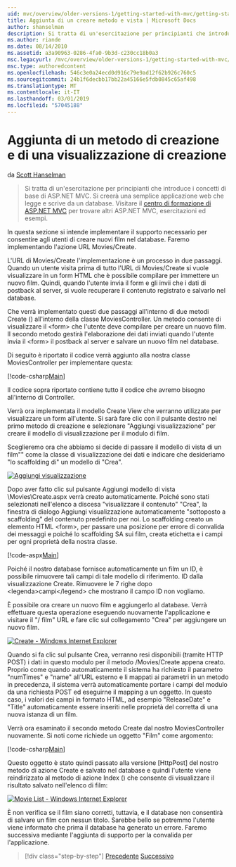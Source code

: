 ```yaml
---
uid: mvc/overview/older-versions-1/getting-started-with-mvc/getting-started-with-mvc-part6
title: Aggiunta di un creare metodo e vista | Microsoft Docs
author: shanselman
description: Si tratta di un'esercitazione per principianti che introduce i concetti di base di ASP.NET MVC. Creare un'applicazione web semplice che legge e scrive da un database.
ms.author: riande
ms.date: 08/14/2010
ms.assetid: a3a90963-0286-4fa0-9b3d-c230cc18b0a3
msc.legacyurl: /mvc/overview/older-versions-1/getting-started-with-mvc/getting-started-with-mvc-part6
msc.type: authoredcontent
ms.openlocfilehash: 546c3e0a24ecd0d916c79e9ad12f62b926c760c5
ms.sourcegitcommit: 24b1f6decbb17bb22a45166e5fdb0845c65af498
ms.translationtype: MT
ms.contentlocale: it-IT
ms.lasthandoff: 03/01/2019
ms.locfileid: "57045188"
---
```

<a name="adding-a-create-method-and-create-view"></a>Aggiunta di un metodo di creazione e di una visualizzazione di creazione
====================
da [Scott Hanselman](https://github.com/shanselman)

> Si tratta di un'esercitazione per principianti che introduce i concetti di base di ASP.NET MVC. Si creerà una semplice applicazione web che legge e scrive da un database. Visitare il [centro di formazione di ASP.NET MVC](../../../index.md) per trovare altri ASP.NET MVC, esercitazioni ed esempi.


In questa sezione si intende implementare il supporto necessario per consentire agli utenti di creare nuovi film nel database. Faremo implementando l'azione URL Movies/Create.

L'URL di Movies/Create l'implementazione è un processo in due passaggi. Quando un utente visita prima di tutto l'URL di Movies/Create si vuole visualizzare in un form HTML che è possibile compilare per immettere un nuovo film. Quindi, quando l'utente invia il form e gli invii che i dati di postback al server, si vuole recuperare il contenuto registrato e salvarlo nel database.

Che verrà implementato questi due passaggi all'interno di due metodi Create () all'interno della classe MoviesController. Un metodo consente di visualizzare il &lt;form&gt; che l'utente deve compilare per creare un nuovo film. Il secondo metodo gestirà l'elaborazione dei dati inviati quando l'utente invia il &lt;form&gt; il postback al server e salvare un nuovo film nel database.

Di seguito è riportato il codice verrà aggiunto alla nostra classe MoviesController per implementare questa:

[!code-csharp[Main](getting-started-with-mvc-part6/samples/sample1.cs)]

Il codice sopra riportato contiene tutto il codice che avremo bisogno all'interno di Controller.

Verrà ora implementata il modello Create View che verranno utilizzate per visualizzare un form all'utente. Si sarà fare clic con il pulsante destro nel primo metodo di creazione e selezionare "Aggiungi visualizzazione" per creare il modello di visualizzazione per il modulo di film.

Sceglieremo ora che abbiamo si decide di passare il modello di vista di un film"" come la classe di visualizzazione dei dati e indicare che desideriamo "lo scaffolding di" un modello di "Crea".

[![Aggiungi visualizzazione](getting-started-with-mvc-part6/_static/image2.png)](getting-started-with-mvc-part6/_static/image1.png)

Dopo aver fatto clic sul pulsante Aggiungi modello di vista \Movies\Create.aspx verrà creato automaticamente. Poiché sono stati selezionati nell'elenco a discesa "visualizzare il contenuto" "Crea", la finestra di dialogo Aggiungi visualizzazione automaticamente "sottoposto a scaffolding" del contenuto predefinito per noi. Lo scaffolding creato un elemento HTML &lt;form&gt;, per passare una posizione per errore di convalida dei messaggi e poiché lo scaffolding SA sui film, creata etichetta e i campi per ogni proprietà della nostra classe.

[!code-aspx[Main](getting-started-with-mvc-part6/samples/sample2.aspx)]

Poiché il nostro database fornisce automaticamente un film un ID, è possibile rimuovere tali campi di tale modello di riferimento. ID dalla visualizzazione Create. Rimuovere le 7 righe dopo &lt;legenda&gt;campi&lt;/legend&gt; che mostrano il campo ID non vogliamo.

È possibile ora creare un nuovo film e aggiungerlo al database. Verrà effettuare questa operazione eseguendo nuovamente l'applicazione e visitare il "/ film" URL e fare clic sul collegamento "Crea" per aggiungere un nuovo film.

[![Create - Windows Internet Explorer](getting-started-with-mvc-part6/_static/image4.png)](getting-started-with-mvc-part6/_static/image3.png)

Quando si fa clic sul pulsante Crea, verranno resi disponibili (tramite HTTP POST) i dati in questo modulo per il metodo /Movies/Create appena creato. Proprio come quando automaticamente il sistema ha richiesto il parametro "numTimes" e "name" all'URL esterno e li mappati ai parametri in un metodo in precedenza, il sistema verrà automaticamente portare i campi del modulo da una richiesta POST ed eseguirne il mapping a un oggetto. In questo caso, i valori dei campi in formato HTML, ad esempio "ReleaseDate" e "Title" automaticamente essere inseriti nelle proprietà del corretta di una nuova istanza di un film.

Verrà ora esaminato il secondo metodo Create dal nostro MoviesController nuovamente. Si noti come richiede un oggetto "Film" come argomento:

[!code-csharp[Main](getting-started-with-mvc-part6/samples/sample3.cs)]

Questo oggetto è stato quindi passato alla versione [HttpPost] del nostro metodo di azione Create e salvato nel database e quindi l'utente viene reindirizzato al metodo di azione Index () che consente di visualizzare il risultato salvato nell'elenco di film:

[![Movie List - Windows Internet Explorer](getting-started-with-mvc-part6/_static/image6.png)](getting-started-with-mvc-part6/_static/image5.png)

È non verifica se il film siano corretti, tuttavia, e il database non consentirà di salvare un film con nessun titolo. Sarebbe bello se potremmo l'utente viene informato che prima il database ha generato un errore. Faremo successiva mediante l'aggiunta di supporto per la convalida per l'applicazione.

> [!div class="step-by-step"]
> [Precedente](getting-started-with-mvc-part5.md)
> [Successivo](getting-started-with-mvc-part7.md)
